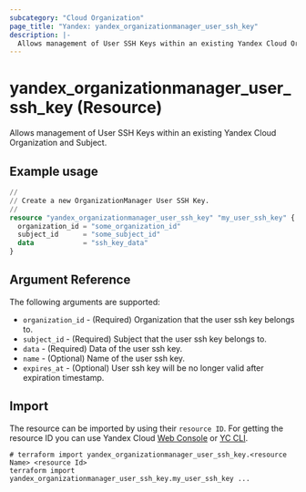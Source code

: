 ```yaml
---
subcategory: "Cloud Organization"
page_title: "Yandex: yandex_organizationmanager_user_ssh_key"
description: |-
  Allows management of User SSH Keys within an existing Yandex Cloud Organization and Subject.
---
```


# yandex_organizationmanager_user_ssh_key (Resource)

Allows management of User SSH Keys within an existing Yandex Cloud Organization and Subject.

## Example usage

```terraform
//
// Create a new OrganizationManager User SSH Key.
//
resource "yandex_organizationmanager_user_ssh_key" "my_user_ssh_key" {
  organization_id = "some_organization_id"
  subject_id      = "some_subject_id"
  data            = "ssh_key_data"
}
```

## Argument Reference

The following arguments are supported:

* `organization_id` - (Required) Organization that the user ssh key belongs to.
* `subject_id` - (Required) Subject that the user ssh key belongs to.
* `data` - (Required) Data of the user ssh key.
* `name` - (Optional) Name of the user ssh key.
* `expires_at` - (Optional) User ssh key will be no longer valid after expiration timestamp.

## Import

The resource can be imported by using their `resource ID`. For getting the resource ID you can use Yandex Cloud [Web Console](https://console.yandex.cloud) or [YC CLI](https://yandex.cloud/docs/cli/quickstart).

```shell
# terraform import yandex_organizationmanager_user_ssh_key.<resource Name> <resource Id>
terraform import yandex_organizationmanager_user_ssh_key.my_user_ssh_key ...
```
